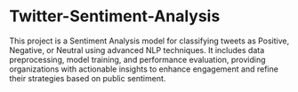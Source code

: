 # Twitter-Sentiment-Analysis
This project is a Sentiment Analysis model for classifying tweets as Positive, Negative, or Neutral using advanced NLP techniques. It includes data preprocessing, model training, and performance evaluation, providing organizations with actionable insights to enhance engagement and refine their strategies based on public sentiment.
